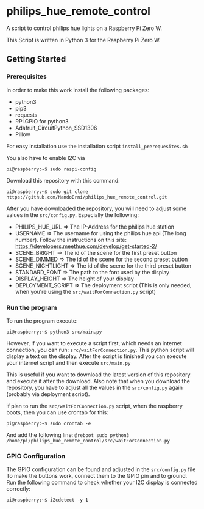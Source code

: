 # philips_hue_remote_control
A script to control philips hue lights on a Raspberry Pi Zero W.

This Script is written in Python 3 for the Raspberry Pi Zero W.

## Getting Started
### Prerequisites
In order to make this work install the following packages: 
- python3
- pip3 
- requests
- RPi.GPIO for python3
- Adafruit_CircuitPython_SSD1306
- Pillow

For easy installation use the installation script ```install_prerequesites.sh```

You also have to enable I2C via 
```console
pi@raspberry:~$ sudo raspi-config
```

Download this repository with this command:
```console
pi@raspberry:~$ sudo git clone https://github.com/NandoErni/philips_hue_remote_control.git
```

After you have downloaded the repository, 
you will need to adjust some values in the ```src/config.py```.
Especially the following:
- PHILIPS_HUE_URL   => The IP-Address for the philips hue station
- USERNAME          => The username for using the philips hue api (The long number). Follow the instructions on this site: https://developers.meethue.com/develop/get-started-2/
- SCENE_BRIGHT      => The id of the scene for the first preset button
- SCENE_DIMMED      => The id of the scene for the second preset button
- SCENE_NIGHTLIGHT  => The id of the scene for the third preset button
- STANDARD_FONT     => The path to the font used by the display
- DISPLAY_HEIGHT    => The height of your display
- DEPLOYMENT_SCRIPT => The deployment script (This is only needed, when you're using the ```src/waitForConnection.py``` script)

### Run the program
To run the program execute:
```console
pi@raspberry:~$ python3 src/main.py
```

However, if you want to execute a script first, 
which needs an internet connection, you can run:
```src/waitForConnection.py```.
This python script will display a text on the display. After the script is 
finished you can execute your internet script and then execute ```src/main.py```

This is useful if you want to download the latest version of 
this repository and execute it after the download.
Also note that when you download the repository, 
you have to adjust all the values in the ```src/config.py``` 
again (probably via deployment script).

if plan to run the ```src/waitForConnection.py``` script, when the raspberry boots, 
then you can use crontab for this:

```console
pi@raspberry:~$ sudo crontab -e
```

And add the following line:
```@reboot sudo python3 /home/pi/philips_hue_remote_control/src/waitForConnection.py```

### GPIO Configuration
The GPIO configuration can be found and adjusted in the ```src/config.py``` file
To make the buttons work, connect them to the GPIO pin and to ground.
Run the following command to check whether your I2C display is connected correctly:
```console
pi@raspberry:~$ i2cdetect -y 1
```